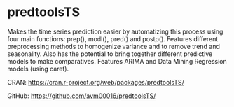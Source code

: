 # predtoolsTS

Makes the time series prediction easier by automatizing this process   using four main functions: prep(), modl(), pred() and postp(). Features different   preprocessing methods to homogenize variance and to remove trend and seasonality.   Also has the potential to bring together different predictive models to make comparatives.   Features ARIMA and Data Mining Regression models (using caret).

CRAN: https://cran.r-project.org/web/packages/predtoolsTS/

GitHub: https://github.com/avm00016/predtoolsTS/